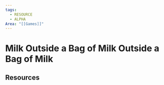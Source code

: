 ```yaml
---
tags:
  - RESOURCE
  - ALPHA
Area: "[[Games]]"
---
```


# Milk Outside a Bag of Milk Outside a Bag of Milk


## Resources
